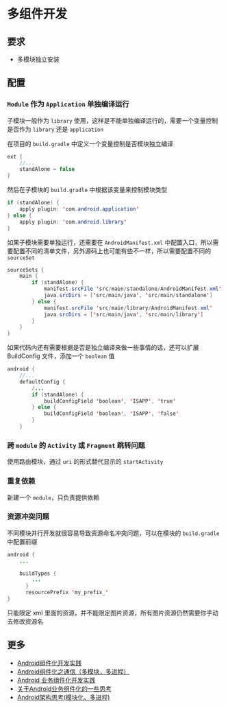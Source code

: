 # 多组件开发

## 要求

- 多模块独立安装

## 配置

### `Module` 作为 `Application` 单独编译运行

子模块一般作为 `library` 使用，这样是不能单独编译运行的，需要一个变量控制是否作为 `library` 还是 `application`

在项目的 `build.gradle` 中定义一个变量控制是否模块独立编译

```java
ext {
    //...
    standAlone = false
}
```

然后在子模块的 `build.gradle` 中根据该变量来控制模块类型

```java
if (standAlone) {
    apply plugin: 'com.android.application'
} else {
    apply plugin: 'com.android.library'
}
```

如果子模块需要单独运行，还需要在 `AndroidManifest.xml` 中配置入口，所以需要配置不同的清单文件，另外源码上也可能有些不一样，所以需要配置不同的 `sourceSet`

```java
sourceSets {
    main {
        if (standAlone) {
            manifest.srcFile 'src/main/standalone/AndroidManifest.xml'
            java.srcDirs = ['src/main/java', 'src/main/standalone']
        } else {
            manifest.srcFile 'src/main/library/AndroidManifest.xml'
            java.srcDirs = ['src/main/java', 'src/main/library']
        }
    }
}
```

如果代码内还有需要根据是否是独立编译来做一些事情的话，还可以扩展 BuildConfig 文件，添加一个 `boolean` 值

```java
android {
    //...
    defaultConfig {
        /...
        if (standAlone) {
            buildConfigField 'boolean', 'ISAPP', 'true'
        } else {
            buildConfigField 'boolean', 'ISAPP', 'false'
        }
    }
```

### 跨 `module` 的 `Activity` 或 `Fragment` 跳转问题

使用路由模块，通过 `uri` 的形式替代显示的 `startActivity`

### 重复依赖

新建一个 `module`，只负责提供依赖

### 资源冲突问题

不同模块并行开发就很容易导致资源命名冲突问题，可以在模块的 `build.gradle` 中配置前缀

```java
android {
    ...

    buildTypes {
        ...
      }
      resourcePrefix 'my_prefix_'
}
```

只能限定 xml 里面的资源，并不能限定图片资源，所有图片资源仍然需要你手动去修改资源名

## 更多

- [Android组件化开发实践](http://www.jianshu.com/p/186fa07fc48a)
- [Android组件化之通信（多模块，多进程）](http://www.jianshu.com/p/1fc5f8a2d703)
- [Android 业务组件化开发实践](https://www.diycode.cc/topics/362)
- [关于Android业务组件化的一些思考](http://zjutkz.net/2016/10/07/%E5%85%B3%E4%BA%8EAndroid%E4%B8%9A%E5%8A%A1%E7%BB%84%E4%BB%B6%E5%8C%96%E7%9A%84%E4%B8%80%E4%BA%9B%E6%80%9D%E8%80%83/)
- [Android架构思考(模块化、多进程)](http://blog.spinytech.com/2016/12/28/android_modularization/)

